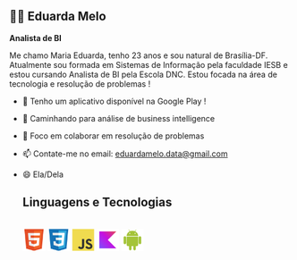 ## 👩‍💻 Eduarda Melo 

**Analista de BI**

Me chamo Maria Eduarda, tenho 23 anos e sou natural de Brasília-DF. Atualmente sou formada em Sistemas de Informação pela faculdade IESB e estou cursando Analista de BI pela Escola DNC. Estou focada na área de tecnologia e resolução de problemas !

- 🔭 Tenho um aplicativo disponível na Google Play ! 
- 🌱 Caminhando para análise de business intelligence 
- 👯 Foco em colaborar em resolução de problemas
- 📫 Contate-me no email: eduardamelo.data@gmail.com
- 😄 Ela/Dela 
  <br>
  
  ## **Linguagens e Tecnologias**
  
  <div style="display: inline_block"><br>
  <img align="center" alt="HTML" height="40" width="40" 
       src="https://raw.githubusercontent.com/devicons/devicon/master/icons/html5/html5-original.svg">
  <img align="center" alt="CSS" height="40" width="40" 
       src="https://raw.githubusercontent.com/devicons/devicon/master/icons/css3/css3-original.svg">
  <img align="center" alt="JavaScript" height="40" width="40" 
       src="https://raw.githubusercontent.com/devicons/devicon/master/icons/javascript/javascript-original.svg">
  <img align="center" alt="Kotlin" height="40" width="40" 
       src="https://raw.githubusercontent.com/devicons/devicon/master/icons/kotlin/kotlin-original.svg">
  <img align="center" alt="Android" height="40" width="40" 
       src="https://raw.githubusercontent.com/devicons/devicon/master/icons/android/android-original.svg">
  </div>


